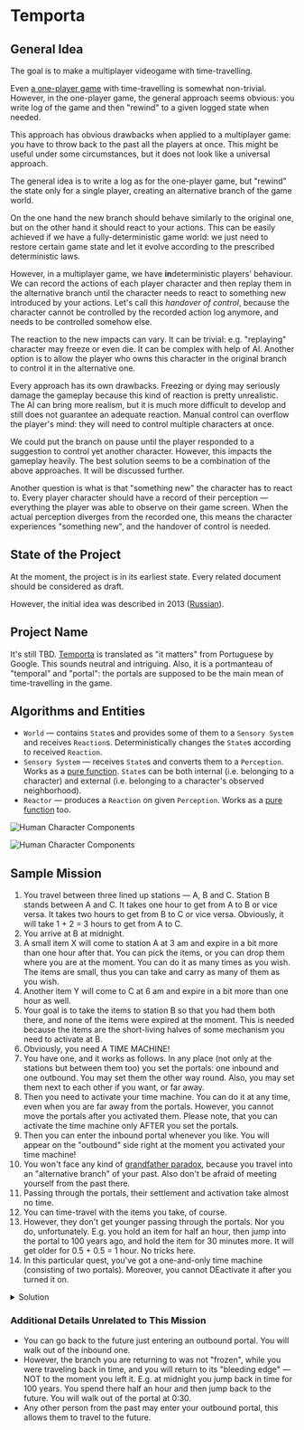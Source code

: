 Temporta
========

## General Idea
The goal is to make a multiplayer videogame with time-travelling.

Even [a one-player game](https://en.wikipedia.org/wiki/Braid_(video_game)) with time-travelling is somewhat non-trivial. However, in the one-player game, the general approach seems obvious: you write log of the game and then "rewind" to a given logged state when needed. 

This approach has obvious drawbacks when applied to a multiplayer game: you have to throw back to the past all the players at once. This might be useful under some circumstances, but it does not look like a universal approach.

The general idea is to write a log as for the one-player game, but "rewind" the state only for a single player, creating an alternative branch of the game world.

On the one hand the new branch should behave similarly to the original one, but on the other hand it should react to your actions. This can be easily achieved if we have a fully-deterministic game world: we just need to restore certain game state and let it evolve according to the prescribed deterministic laws.

However, in a multiplayer game, we have **in**deterministic players' behaviour. We can record the actions of each player character and then replay them in the alternative branch until the character needs to react to something new introduced by your actions. Let's call this *handover of control*, because the character cannot be controlled by the recorded action log anymore, and needs to be controlled somehow else.

The reaction to the new impacts can vary. It can be trivial: e.g. "replaying" character may freeze or even die. It can be complex with help of AI. Another option is to allow the player who owns this character in the original branch to control it in the alternative one.

Every approach has its own drawbacks. Freezing or dying may seriously damage the gameplay because this kind of reaction is pretty unrealistic. The AI can bring more realism, but it is much more difficult to develop and still does not guarantee an adequate reaction. Manual control can overflow the player's mind: they will need to control multiple characters at once.

We could put the branch on pause until the player responded to a suggestion to control yet another character.  However, this impacts the gameplay heavily. The best solution seems to be a combination of the above approaches. It will be discussed further.

Another question is what is that "something new" the character has to react to. Every player character should have a record of their perception &mdash; everything the player was able to observe on their game screen. When the actual perception diverges from the recorded one, this means the character experiences "something new", and the handover of control is needed.

## State of the Project
At the moment, the project is in its earliest state. Every related document should be considered as draft.

However, the initial idea was described in 2013 ([Russian](https://docs.google.com/document/d/1axiG1gClkzi3uJmkCTpP5wvLg5ag31wS_JMv_VkOXlU/edit?usp=sharing)).

## Project Name
It's still TBD. [Temporta](https://translate.google.com/#view=home&op=translate&sl=pt&tl=en&text=temporta) is translated as "it matters" from Portuguese by Google. This sounds neutral and intriguing. Also, it is a portmanteau of "temporal" and "portal": the portals are supposed to be the main mean of time-travelling in the game.

## Algorithms and Entities
- `World` &mdash; contains `State`s and provides some of them to a `Sensory System` and receives `Reaction`s. Deterministically changes the `State`s according to received `Reaction`.
- `Sensory System` &mdash; receives `State`s and converts them to a `Perception`. Works as a [pure function](https://en.wikipedia.org/wiki/Pure_function). `State`s can be both internal (i.e. belonging to a character) and external (i.e. belonging to a character's observed neighborhood).
- `Reactor` &mdash; produces a `Reaction` on given `Perception`. Works as a [pure function](https://en.wikipedia.org/wiki/Pure_function) too.

![Human Character Components](https://g.gravizo.com/source?https%3A%2F%2Fraw.githubusercontent.com%2Fbrotherdetjr%2Fportalz%2Fmaster%2Fcharacter.uml)

![Human Character Components](https://g.gravizo.com/source?https%3A%2F%2Fraw.githubusercontent.com%2Fbrotherdetjr%2Fportalz%2Fmaster%2Fcharacter-replay.uml)

## Sample Mission
1. You travel between three lined up stations &mdash; A, B and C. Station B stands between A and C. It takes one hour to get from A to B or vice versa. It takes two hours to get from B to C or vice versa. Obviously, it will take 1 + 2 = 3 hours to get from A to C.
2. You arrive at B at midnight.
3. A small item X will come to station A at 3 am and expire in a bit more than one hour after that. You can pick the items, or you can drop them where you are at the moment. You can do it as many times as you wish. The items are small, thus you can take and carry as many of them as you wish.
4. Another item Y will come to C at 6 am and expire in a bit more than one hour as well.
5. Your goal is to take the items to station B so that you had them both there, and none of the items were expired at the moment. This is needed because the items are the short-living halves of some mechanism you need to activate at B.
6. Obviously, you need A TIME MACHINE!
7. You have one, and it works as follows. In any place (not only at the stations but between them too) you set the portals: one inbound and one outbound. You may set them the other way round. Also, you may set them next to each other if you want, or far away.
8. Then you need to activate your time machine. You can do it at any time, even when you are far away from the portals. However, you cannot move the portals after you activated them. Please note, that you can activate the time machine only AFTER you set the portals.
9. Then you can enter the inbound portal whenever you like. You will appear on the "outbound" side right at the moment you activated your time machine!
10. You won't face any kind of [grandfather paradox](https://bit.ly/2toRlz6), because you travel into an "alternative branch" of your past. Also don't be afraid of meeting yourself from the past there.
11. Passing through the portals, their settlement and activation take almost no time.
12. You can time-travel with the items you take, of course.
13. However, they don't get younger passing through the portals. Nor you do, unfortunately. E.g. you hold an item for half an hour, then jump into the portal to 100 years ago, and hold the item for 30 minutes more. It will get older for 0.5 + 0.5 = 1 hour. No tricks here.
14. In this particular quest, you've got a one-and-only time machine (consisting of two portals). Moreover, you cannot DEactivate it after you turned it on.

<details>
<summary>Solution</summary>

- 0:00 - You arrive at B. Set up the outbound portal[¹]. Start moving towards C.
- 1:00 - Halfway to C you stop and set up the inbound portal. Then Start moving towards A.
- 3:00 - You arrive at A. Pick item X, start moving towards B.
- 4:00 - You arrive at B. Drop item (it still has a little bit of time before it expires). Activate the time machine. Start moving towards C.
- 6:00 - You arrive at C. Pick item Y, start moving towards the inbound portal.
- 7:00 - You reach the portal. Jump into it.
- 4:00 - You walk out of the portal at B. Both items are with you and have not expired yet.

##### ¹ You can set the outbound portal later on your way to A, or even later when you bring item X to B.
[¹]:#-you-can-set-the-outbound-portal-later-on-your-way-to-a-or-even-later-when-you-bring-the-item-x-to-b
</details>

### Additional Details Unrelated to This Mission
- You can go back to the future just entering an outbound portal. You will walk out of the inbound one.
- However, the branch you are returning to was not "frozen", while you were traveling back in time, and you will return to its "bleeding edge" &mdash; NOT to the moment you left it. E.g. at midnight you jump back in time for 100 years. You spend there half an hour and then jump back to the future. You will walk out of the portal at 0:30.
- Any other person from the past may enter your outbound portal, this allows them to travel to the future.
